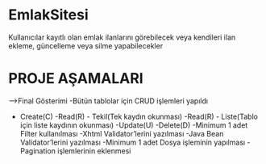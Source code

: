 # EmlakSitesi
Kullanıcılar kayıtlı olan emlak ilanlarını görebilecek veya kendileri ilan ekleme, güncelleme veya silme yapabilecekler 
# PROJE AŞAMALARI
-->Final Gösterimi
-Bütün tablolar için CRUD işlemleri yapıldı
- Create(C)
 -Read(R) - Tekil(Tek kaydın okunması)
 -Read(R) - Liste(Tablo için liste kaydının okunması)
 -Update(U)
 -Delete(D)
 -Minimum 1 adet Filter kullanılması
 -Xhtml Validator’lerini yazılması
 -Java Bean Validator’lerini yazılması
 -Minimum 1 adet Dosya işleminin yapılması
 -Pagination işlemlerinin eklenmesi
